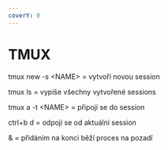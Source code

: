 ```yaml
---
coverY: 0
---
```


# TMUX

tmux new -s \<NAME> = vytvoří novou session

tmux ls = vypíše všechny vytvořené sessions

tmux a -t \<NAME> = připojí se do session

ctrl+b d = odpojí se od aktuální session





& = přidáním na konci běží proces na pozadí
